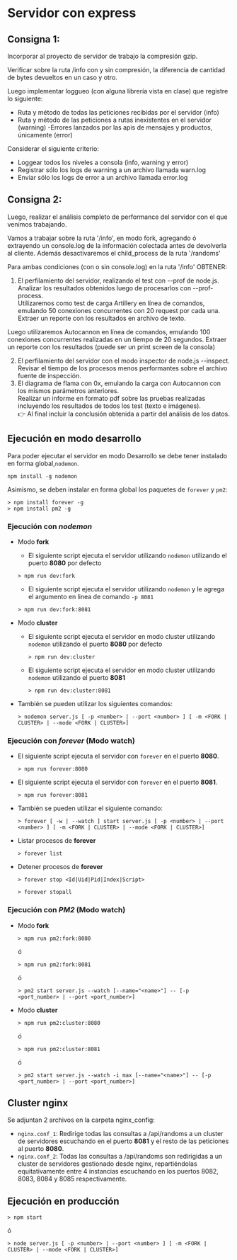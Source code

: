 # Servidor con express

## Consigna 1:

Incorporar al proyecto de servidor de trabajo la compresión gzip.  

Verificar sobre la ruta /info con y sin compresión, la diferencia de cantidad de bytes devueltos en un caso y otro.  

Luego implementar loggueo (con alguna librería vista en clase) que registre lo siguiente:  
- Ruta y método de todas las peticiones recibidas por el servidor (info)
- Ruta y método de las peticiones a rutas inexistentes en el servidor (warning)
-Errores lanzados por las apis de mensajes y productos, únicamente (error)

Considerar el siguiente criterio:  
- Loggear todos los niveles a consola (info, warning y error)
- Registrar sólo los logs de warning a un archivo llamada warn.log
- Enviar sólo los logs de error a un archivo llamada error.log



## Consigna 2:
Luego, realizar el análisis completo de performance del servidor con el que venimos trabajando.  

Vamos a trabajar sobre la ruta '/info', en modo fork, agregando ó extrayendo un console.log de la información colectada antes de devolverla al cliente. Además desactivaremos el child_process de la ruta '/randoms'  

Para ambas condiciones (con o sin console.log) en la ruta '/info' OBTENER:  
1) El perfilamiento del servidor, realizando el test con --prof de node.js. Analizar los resultados obtenidos luego de procesarlos con --prof-process.  
Utilizaremos como test de carga Artillery en línea de comandos, emulando 50 conexiones concurrentes con 20 request por cada una. Extraer un reporte con los resultados en archivo de texto.

Luego utilizaremos Autocannon en línea de comandos, emulando 100 conexiones concurrentes realizadas en un tiempo de 20 segundos. Extraer un reporte con los resultados (puede ser un print screen de la consola)  

2) El perfilamiento del servidor con el modo inspector de node.js --inspect. Revisar el tiempo de los procesos menos performantes sobre el archivo fuente de inspección.
3) El diagrama de flama con 0x, emulando la carga con Autocannon con los mismos parámetros anteriores.  
 Realizar un informe en formato pdf sobre las pruebas realizadas incluyendo los resultados de todos los test (texto e imágenes).  
   👉 Al final incluir la conclusión obtenida a partir del análisis de los datos.


## Ejecución en modo desarrollo

Para poder ejecutar el servidor en modo Desarrollo se debe tener instalado en forma global,``nodemon``.  
```console
npm install -g nodemon
```

Asimismo, se deben instalar en forma global los paquetes de ``forever`` y ``pm2``:
```condole
> npm install forever -g
> npm install pm2 -g
```

### Ejecución con _nodemon_

- Modo __fork__

    - El siguiente script ejecuta el servidor utilizando ``nodemon`` utilizando el puerto __8080__ por defecto 
    ```console
    > npm run dev:fork 
    ```
    - El siguiente script ejecuta el servidor utilizando ``nodemon`` y le agrega el argumento en linea de comando ``-p 8081``

    ```console
    > npm run dev:fork:8081 
    ```

- Modo __cluster__

  - El siguiente script ejecuta el servidor en modo cluster utilizando ``nodemon`` utilizando el puerto __8080__ por defecto
    ```console
    > npm run dev:cluster
    ```

  - El siguiente script ejecuta el servidor en modo cluster utilizando ``nodemon`` utilizando el puerto __8081__
    ```console
    > npm run dev:cluster:8081
    ```

- También se pueden utilizar los siguientes comandos:

    ```console
    > nodemon server.js [ -p <number> | --port <number> ] [ -m <FORK | CLUSTER> | --mode <FORK | CLUSTER>]
    ```

### Ejecución con _forever_ (Modo watch)

- El siguiente script ejecuta el servidor con ``forever`` en el puerto __8080__.
    ```console
    > npm run forever:8080
    ```

- El siguiente script ejecuta el servidor con ``forever`` en el puerto __8081__.
    ```console
    > npm run forever:8081
    ```
- También se pueden utilizar el siguiente comando:
    ```console
    > forever [ -w | --watch ] start server.js [ -p <number> | --port <number> ] [ -m <FORK | CLUSTER> | --mode <FORK | CLUSTER>]
    ```
- Listar procesos de __forever__
    ```console
    > forever list
    ```
- Detener procesos de __forever__
    ```console
    > forever stop <Id|Uid|Pid|Index|Script>
    ```

    ```console
    > forever stopall
    ```

### Ejecución con _PM2_ (Modo watch)

- Modo __fork__

  ```console
  > npm run pm2:fork:8080
  ```
  
  ó
  
  ```console
  > npm run pm2:fork:8081
  ```

  ó

  ```console
  > pm2 start server.js --watch [--name="<name>"] -- [-p <port_number> | --port <port_number>]
  ```

- Modo __cluster__

  ```console
  > npm run pm2:cluster:8080
  ```

  ó

  ```console
  > npm run pm2:cluster:8081
  ```

  ó

  ```console
  > pm2 start server.js --watch -i max [--name="<name>"] -- [-p <port_number> | --port <port_number>]
  ```


## Cluster nginx

Se adjuntan 2 archivos en la carpeta nginx_config:

- ``nginx.conf_1``: Redirige todas las consultas a /api/randoms a un cluster de servidores escuchando en el puerto __8081__ y el resto de las peticiones al puerto __8080__.
- ``nginx.conf_2``: Todas las consultas a /api/randoms son redirigidas a un cluster de servidores gestionado desde nginx, repartiéndolas equitativamente entre 4 instancias escuchando en los puertos 8082, 8083, 8084 y 8085 respectivamente.

## Ejecución en producción

```console
> npm start
```
ó

```console
> node server.js [ -p <number> | --port <number> ] [ -m <FORK | CLUSTER> | --mode <FORK | CLUSTER>]
```

